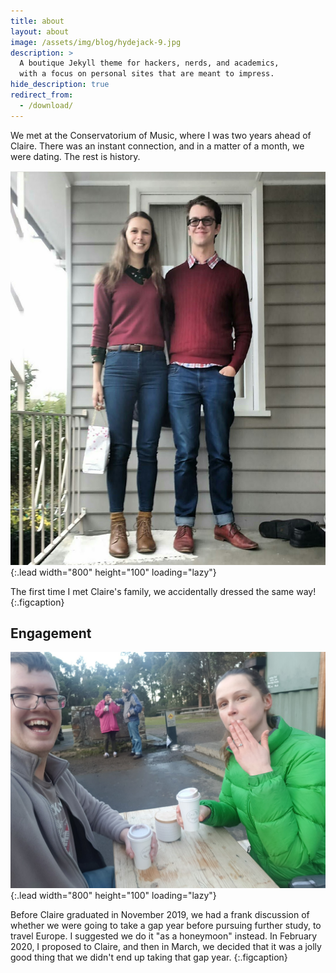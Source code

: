 ```yaml
---
title: about
layout: about
image: /assets/img/blog/hydejack-9.jpg
description: >
  A boutique Jekyll theme for hackers, nerds, and academics,
  with a focus on personal sites that are meant to impress.
hide_description: true
redirect_from:
  - /download/
---
```


We met at the Conservatorium of Music, where I was two years ahead of Claire. There was an instant connection, and in a matter of a month, we were dating. The rest is history.

![When we matched](/assets/img/matching.jpg){:.lead width="800" height="100" loading="lazy"}

The first time I met Claire's family, we accidentally dressed the same way!
{:.figcaption}

## Engagement

![Engagement pic](/assets/img/engagement.jpg){:.lead width="800" height="100" loading="lazy"}

Before Claire graduated in November 2019, we had a frank discussion of whether we were going to take a gap year before pursuing further study, to travel Europe. I suggested we do it "as a honeymoon" instead. In February 2020, I proposed to Claire, and then in March, we decided that it was a jolly good thing that we didn't end up taking that gap year.
{:.figcaption}